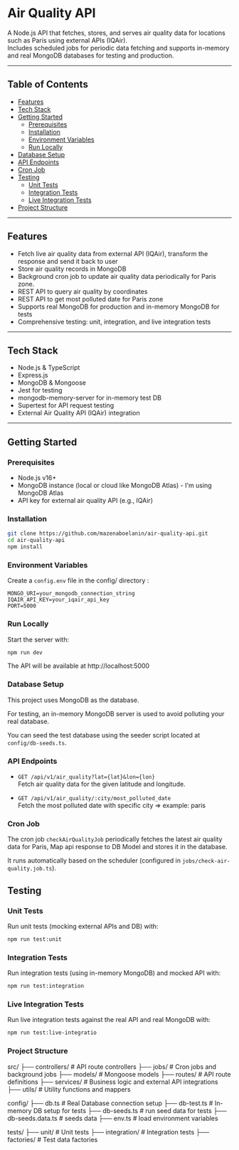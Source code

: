 # Air Quality API

A Node.js API that fetches, stores, and serves air quality data for locations such as Paris using external APIs (IQAir).  
Includes scheduled jobs for periodic data fetching and supports in-memory and real MongoDB databases for testing and production.

---

## Table of Contents

- [Features](#features)  
- [Tech Stack](#tech-stack)  
- [Getting Started](#getting-started)  
  - [Prerequisites](#prerequisites)  
  - [Installation](#installation)  
  - [Environment Variables](#environment-variables)  
  - [Run Locally](#run-locally)  
- [Database Setup](#database-setup)  
- [API Endpoints](#api-endpoints)  
- [Cron Job](#cron-job)  
- [Testing](#testing)  
  - [Unit Tests](#unit-tests)  
  - [Integration Tests](#integration-tests)  
  - [Live Integration Tests](#live-integration-tests)  
- [Project Structure](#project-structure)  

---

## Features

- Fetch live air quality data from external API (IQAir), transform the response and send it back to user
- Store air quality records in MongoDB  
- Background cron job to update air quality data periodically for Paris zone.
- REST API to query air quality by coordinates
- REST API to get most polluted date for Paris zone
- Supports real MongoDB for production and in-memory MongoDB for tests  
- Comprehensive testing: unit, integration, and live integration tests

---

## Tech Stack

- Node.js & TypeScript  
- Express.js
- MongoDB & Mongoose  
- Jest for testing  
- mongodb-memory-server for in-memory test DB  
- Supertest for API request testing  
- External Air Quality API (IQAir) integration  

---

## Getting Started

### Prerequisites

- Node.js v16+  
- MongoDB instance (local or cloud like MongoDB Atlas) - I'm using MongoDB Atlas
- API key for external air quality API (e.g., IQAir)  

### Installation

```bash
git clone https://github.com/mazenaboelanin/air-quality-api.git
cd air-quality-api
npm install
```


### Environment Variables

Create a `config.env` file in the config/ directory :

```env
MONGO_URI=your_mongodb_connection_string
IQAIR_API_KEY=your_iqair_api_key
PORT=5000
```

### Run Locally

Start the server with:

```bash
npm run dev
```

The API will be available at http://localhost:5000

### Database Setup

This project uses MongoDB as the database.

For testing, an in-memory MongoDB server is used to avoid polluting your real database.

You can seed the test database using the seeder script located at `config/db-seeds.ts`.

### API Endpoints

- `GET /api/v1/air_quality?lat={lat}&lon={lon}`  
  Fetch air quality data for the given latitude and longitude.

- `GET /api/v1/air_quality/:city/most_polluted_date`  
  Fetch the most polluted date with specific city => example: paris


### Cron Job

The cron job `checkAirQualityJob` periodically fetches the latest air quality data for Paris, Map api response to DB Model and stores it in the database.

It runs automatically based on the scheduler (configured in `jobs/check-air-quality.job.ts`).

## Testing

### Unit Tests

Run unit tests (mocking external APIs and DB) with:

```bash
npm run test:unit
```

### Integration Tests

Run integration tests (using in-memory MongoDB) and mocked API with:

```bash
npm run test:integration
```

### Live Integration Tests
Run live integration tests against the real API and real MongoDB with:

```bash
npm run test:live-integratio
```


### Project Structure

src/
├── controllers/ # API route controllers
├── jobs/ # Cron jobs and background jobs
├── models/ # Mongoose models
├── routes/ # API route definitions
├── services/ # Business logic and external API integrations
├── utils/ # Utility functions and mappers

config/
├── db.ts # Real Database connection setup
├── db-test.ts # In-memory DB setup for tests
├── db-seeds.ts # run seed data for tests
├── db-seeds.data.ts # seeds data
├── env.ts # load environment variables


tests/
├── unit/ # Unit tests
├── integration/ # Integration tests
├── factories/ # Test data factories
